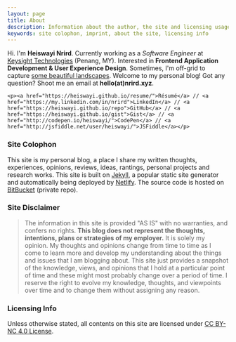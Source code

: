 ```yaml
---
layout: page
title: About
description: Information about the author, the site and licensing usage
keywords: site colophon, imprint, about the site, licensing info
---
```


<div class="author-info">
	<p class="intro-text">Hi. I'm <strong>Heiswayi Nrird</strong>. Currently working as a <em>Software Engineer</em> at <a href="https://www.keysight.com">Keysight Technologies</a> (Penang, MY). Interested in <strong>Frontend Application Development &amp; User Experience Design</strong>. Sometimes, I'm off-grid to capture <a href="{{ "/photography" | prepend: site.baseurl | prepend: site.url }}"><i class="fa fa-camera" aria-hidden="true"></i> some beautiful landscapes</a>. Welcome to my personal blog! Got any question? Shoot me an email at <strong>hello(at)nrird.xyz</strong>.</p>

	<p><a href="https://heiswayi.github.io/resume/">Résumé</a> // <a href="https://my.linkedin.com/in/nrird">LinkedIn</a> // <a href="https://heiswayi.github.io/repo">GitHub</a> // <a href="https://heiswayi.github.io/gist">Gist</a> // <a href="http://codepen.io/heiswayi/">CodePen</a> // <a href="http://jsfiddle.net/user/heiswayi/">JSFiddle</a></p>
</div>

### Site Colophon

This site is my personal blog, a place I share my written thoughts, experiences, opinions, reviews, ideas, rantings, personal projects and research works. This site is built on [Jekyll](http://jekyllrb.com), a popular static site generator and automatically being deployed by [Netlify](https://www.netlify.com/). The source code is hosted on [BitBucket](https://bitbucket.org/heiswayi/) (private repo).

### Site Disclaimer

> The information in this site is provided "AS IS" with no warranties, and confers no rights. **This blog does not represent the thoughts, intentions, plans or strategies of my employer.** It is solely my opinion. My thoughts and opinions change from time to time as I come to learn more and develop my understanding about the things and issues that I am blogging about. This site just provides a snapshot of the knowledge, views, and opinions that I hold at a particular point of time and these might most probably change over a period of time. I reserve the right to evolve my knowledge, thoughts, and viewpoints over time and to change them without assigning any reason.

### Licensing Info

Unless otherwise stated, all contents on this site are licensed under [CC BY-NC 4.0 License](https://creativecommons.org/licenses/by-nc/4.0/).
